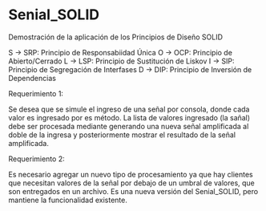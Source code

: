 # Senial_SOLID
Demostración de la aplicación de los Principios de Diseño SOLID

S -> SRP: Principio de Responsabiidad Única
O -> OCP: Principio de Abierto/Cerrado
L -> LSP: Principio de Sustitución de Liskov
I -> SIP: Principio de Segregación de Interfases
D -> DIP: Principio de Inversión de Dependencias

Requerimiento 1:

Se desea que se simule el ingreso de una señal por consola, donde cada valor es ingresado por es
método. La lista de valores ingresado (la sañal) debe ser procesada mediante generando una nueva
señal amplificada al doble de la ingresa y posteriormente mostrar el resultado de la señal
amplificada.

Requerimiento 2:

Es necesario agregar un nuevo tipo de procesamiento ya que hay clientes que necesitan valores de
la señal por debajo de un umbral de valores, que son entregados en un archivo.
Es una nueva versión del Senial_SOLID, pero mantiene la funcionalidad existente.
